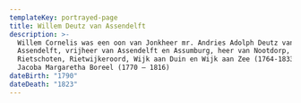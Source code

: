 ```yaml
---
templateKey: portrayed-page
title: Willem Deutz van Assendelft
description: >-
  Willem Cornelis was een oon van Jonkheer mr. Andries Adolph Deutz van
  Assendelft, vrijheer van Assendelft en Assumburg, heer van Nootdorp,
  Rietschoten, Rietwijkeroord, Wijk aan Duin en Wijk aan Zee (1764-1833) en
  Jacoba Margaretha Boreel (1770 – 1816)
dateBirth: "1790"
dateDeath: "1823"
---
```

